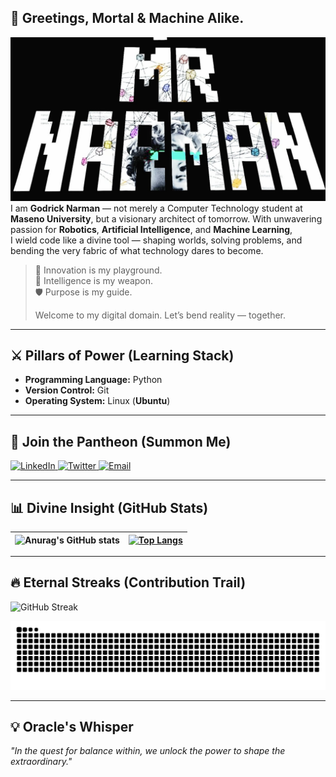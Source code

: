 ## 👋 Greetings, Mortal & Machine Alike.
![mrnarman.png](mrnarman.jpeg)
I am **Godrick Narman** — not merely a Computer Technology student at **Maseno University**, but a visionary architect of tomorrow. With unwavering passion for **Robotics**, **Artificial Intelligence**, and **Machine Learning**,  
I wield code like a divine tool — shaping worlds, solving problems, and bending the very fabric of what technology dares to become.

> 🚀 Innovation is my playground.  
> 🧠 Intelligence is my weapon.  
> 🛡️ Purpose is my guide.  
>  
> Welcome to my digital domain. Let’s bend reality — together.

---

## ⚔️ Pillars of Power (Learning Stack)
- **Programming Language:** Python  
- **Version Control:** Git  
- **Operating System:** Linux (**Ubuntu**)

---

## 📡 Join the Pantheon (Summon Me)

<div align="left">

  <a href="https://www.linkedin.com/in/godrick-mwani-856415262/">
    <img src="https://img.shields.io/badge/LinkedIn-0A66C2?style=for-the-badge&logo=linkedin" alt="LinkedIn" />
  </a>
  
  <a href="https://twitter.com/MrNarman">
    <img src="https://img.shields.io/badge/Twitter-1DA1F2?style=for-the-badge&logo=twitter" alt="Twitter" />
  </a>
  
  <a href="mailto:godricknarman21@gmail.com">
    <img src="https://img.shields.io/badge/Email-D14836?style=for-the-badge&logo=gmail" alt="Email" />
  </a>

</div>

---

## 📊 Divine Insight (GitHub Stats)

| ![Anurag's GitHub stats](https://github-readme-stats.vercel.app/api?username=MrNarman&show_icons=true&theme=nightowl&count_private=true&hide_border=true) | [![Top Langs](https://github-readme-stats.vercel.app/api/top-langs/?username=MrNarman&layout=compact&langs_count=10&theme=nightowl&hide_border=true)](https://github.com/anuraghazra/github-readme-stats) |
| --------------------------------------------------------------------------------------------------------------------------------------------------------- | ------------------------------------------------------------------------------------------------------------------------------------------------------------------------------------ |

---

## 🔥 Eternal Streaks (Contribution Trail)

![GitHub Streak](https://streak-stats.demolab.com/?user=MrNarman&theme=dark&hide_border=true)
<!--
![snake animation](https://github.com/MrNarman/MrNarman/blob/output/snake.svg)
-->
![GitHub Snake dark](https://github.com/MrNarman/MrNarman/blob/output/github-contribution-grid-snake-dark.svg?palette=github-dark)

---

## 💡 Oracle's Whisper  
_"In the quest for balance within, we unlock the power to shape the extraordinary."_

<!-- 
<div align="right">
  <img src="https://komarev.com/ghpvc/?username=MrNarman&&style=flat-square" align="right" />
</div>
-->
